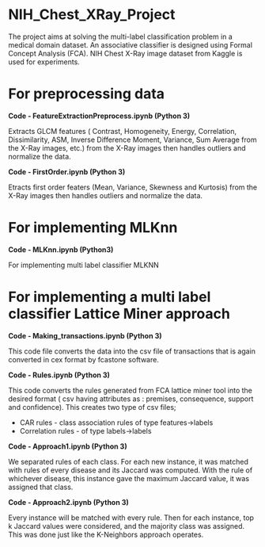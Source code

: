 # NIH_Chest_XRay_Project
The project aims at solving the multi-label classification problem in a medical domain dataset.
An associative classifier is designed using Formal Concept Analysis (FCA).
NIH Chest X-Ray image dataset from Kaggle is used for experiments.

# For preprocessing data

**Code - FeatureExtractionPreprocess.ipynb (Python 3)**

Extracts GLCM features ( Contrast, Homogeneity, Energy, Correlation, Dissimilarity, ASM, Inverse Difference Moment, Variance, Sum Average from the X-Ray images, etc.)
from the X-Ray images then handles outliers and normalize the data.

**Code - FirstOrder.ipynb (Python 3)**

Etracts first order featers (Mean, Variance, Skewness and Kurtosis) from the X-Ray images then handles outliers and normalize the data.

# For implementing MLKnn

**Code - MLKnn.ipynb (Python3)**

For implementing multi label classifier MLKNN

# For implementing a multi label classifier Lattice Miner approach

**Code - Making_transactions.ipynb (Python 3)**

This code file converts the data into the csv file of transactions that is again converted in cex format by fcastone software.

**Code - Rules.ipynb (Python 3)**

This code converts the rules generated from FCA lattice miner tool into the desired format ( csv having attributes as : premises, consequence, support and confidence).
This creates two type of csv files;
  - CAR  rules - class association rules of type features->labels
  - Correlation rules - of type labels->labels

**Code - Approach1.ipynb (Python 3)**

We separated rules of each class. For each new instance, it was matched with rules of every disease and its Jaccard was computed.
With the rule of whichever disease, this instance gave the maximum Jaccard value, it was assigned that class.

**Code - Approach2.ipynb (Python 3)**

Every instance will be matched with every rule. Then for each instance, top k Jaccard values were considered, and the majority class was assigned.
This was done just like the K-Neighbors approach operates.
